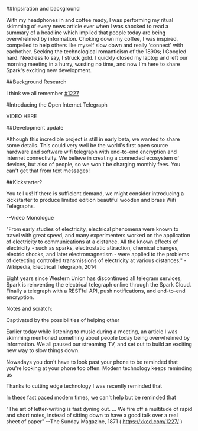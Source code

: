 
##Inpsiration and background

With my headphones in and coffee ready, I was performing my ritual skimming of every news article ever when I was shocked to read a summary of a headline which implied that people today are being overwhelmed by information.  Choking down my coffee, I was inspired, compelled to help others like myself slow down and really 'connect' with eachother.  Seeking the technological romanticism of the 1890s; I Googled hard.  Needless to say, I struck gold.  I quickly closed my laptop and left our morning meeting in a hurry, wasting no time, and now I'm here to share Spark's exciting new development.


##Background Research

I think we all remember [#1227](https://xkcd.com/1227/)


#Introducing the Open Internet Telegraph

  VIDEO HERE




##Development update

Although this incredible project is still in early beta, we wanted to share some details.  This could very well be the world's first open source hardware and software wifi telegraph with end-to-end encryption and internet connectivity.  We believe in creating a connected ecosystem of devices, but also of people, so we won't be charging monthly fees.  You can't get that from text messages!


##Kickstarter?

You tell us!  If there is sufficient demand, we might consider introducing a kickstarter to produce limited edition beautiful wooden and brass Wifi Telegraphs.







--Video Monologue

"From early studies of electricity, electrical phenomena were known to travel with great speed, and many experimenters worked on the application of electricity to communications at a distance.
All the known effects of electricity - such as sparks, electrostatic attraction, chemical changes, electric shocks, and later electromagnetism - were applied to the problems of detecting controlled transmissions of electricity at various distances." - Wikipedia, Electrical Telegraph, 2014

Eight years since Western Union has discontinued all telegram services, Spark is reinventing the electrical telegraph online through the Spark Cloud.  Finally a telegraph with a RESTful API, push notifications, and end-to-end encryption.










Notes and scratch:








Captivated by the possibilities of helping other



Earlier today while listening to music during a meeting, an article I was skimming mentioned something about people today being overwhelmed by information.  We all paused our streaming TV, and set out to build an exciting new way to slow things down.


Nowadays you don't have to look past your phone to be reminded that you're looking at your phone too often.  Modern technology keeps reminding us 

Thanks to cutting edge technology I was recently reminded that 

In these fast paced modern times, we can't help but be reminded that 


"The art of letter-writing is fast dyning out. ... We fire off a multitude of rapid and short notes, instead of sitting down to have a good talk over a real sheet of paper" --The Sunday Magazine, 1871 ( https://xkcd.com/1227/ )
